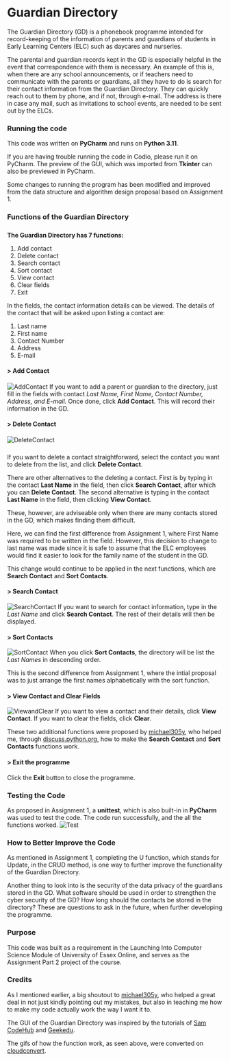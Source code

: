 # Guardian Directory

The Guardian Directory (GD) is a phonebook programme intended for record-keeping of the information of parents and guardians of students in Early Learning Centers (ELC) such as daycares and nurseries.

The parental and guardian records kept in the GD is especially helpful in the event that correspondence with them is necessary. An example of this is, when there are any school announcements, or if teachers need to communicate with the parents or guardians, all they have to do is search for their contact information from the Guardian Directory. They can quickly reach out to them by phone, and if not, through e-mail. The address is there in case any mail, such as invitations to school events, are needed to be sent out by the ELCs.

### Running the code
 This code was written on **PyCharm** and runs on **Python 3.11**. 

If you are having trouble running the code in Codio, please run it on PyCharm. 
The preview of the GUI, which was imported from **Tkinter** can also be previewed in PyCharm.

Some changes to running the program has been modified and improved from the data structure and algorithm design proposal based on Assignment 1. 

### Functions of the Guardian Directory

#####
**The Guardian Directory has 7 functions:**
1) Add contact
2) Delete contact
3) Search contact
4) Sort contact 
5) View contact
6) Clear fields
7) Exit

In the fields, the contact information details can be viewed. The details of the contact that will be asked upon listing a contact are: 
1) Last name
2) First name
3) Contact Number
4) Address
5) E-mail

#### > Add Contact
####
![AddContact](https://raw.githubusercontent.com/patzsantos/GuardianDirectory/main/GD_Screenshots/AddContact.gif)
If you want to add a parent or guardian to the directory, just fill in the fields with contact *Last Name, First Name, Contact Number, Address, and E-mail.* Once done, click **Add Contact**. This will record their information in the GD. 

####
####

#### > Delete Contact
####
![DeleteContact](https://raw.githubusercontent.com/patzsantos/GuardianDirectory/main/GD_Screenshots/DeleteContact.gif)
### 
If you want to delete a contact straightforward, select the contact you want to delete from the list, and click **Delete Contact**. 

There are other alternatives to the deleting a contact. 
First is by typing in the contact **Last Name** in the field, then click **Search Contact**, after which you can **Delete Contact**. 
The second alternative is typing in the contact **Last Name** in the field, then clicking **View Contact**. 

These, however, are adviseable only when there are many contacts stored in the GD, which makes finding them difficult. 

Here, we can find the first difference from Assignment 1, where First Name was required to be written in the field. However, this decision to change to last name was made since it is safe to assume that the ELC employees would find it easier to look for the family name of the student in the GD. 

This change would continue to be applied in the next functions, which are **Search Contact** and **Sort Contacts**.

####
####

#### > Search Contact

![SearchContact](https://raw.githubusercontent.com/patzsantos/GuardianDirectory/main/GD_Screenshots/SearchContact.gif)
If you want to search for contact information, type in the *Last Name* and click **Search Contact**. The rest of their details will then be displayed. 


#### > Sort Contacts

![SortContact](https://raw.githubusercontent.com/patzsantos/GuardianDirectory/main/GD_Screenshots/SortContacts.gif)
When you click **Sort Contacts**, the directory will be list the *Last Names* in descending order. 

This is the second difference from Assignment 1, where the intial proposal was to just arrange the first names alphabetically with the sort function. 


#### > View Contact and Clear Fields

![ViewandClear](https://raw.githubusercontent.com/patzsantos/GuardianDirectory/main/GD_Screenshots/ViewandClear.gif)
If you want to view a contact and their details, click **View Contact**. 
If you want to clear the fields, click **Clear**. 

These two additional functions were proposed by [michael305y](https://github.com/michael305y), who helped me, through [discuss.python.org](discuss.python.org), how to make the **Search Contact** and **Sort Contacts** functions work. 


#### > Exit the programme

Click the **Exit** button to close the programme. 

### Testing the Code
As proposed in Assignment 1, a **unittest**, which is also built-in in **PyCharm** was used to test the code. The code run successfully, and the all the functions worked. 
![Test](https://raw.githubusercontent.com/patzsantos/GuardianDirectory/main/GD_Screenshots/unittest.png) 

### How to Better Improve the Code
As mentioned in Assignment 1, completing the U function, which stands for Update, in the CRUD method, is one way to further improve the functionality of the Guardian Directory. 

Another thing to look into is the security of the data privacy of the guardians stored in the GD. What software should be used in order to strengthen the cyber security of the GD? How long should the contacts be stored in the directory? These are questions to ask in the future, when further developing the programme. 

### Purpose 

This code was built as a requirement in the Launching Into Computer Science Module of University of Essex Online, and serves as the Assignment Part 2 project of the course. 

### Credits

As I mentioned earlier, a big shoutout to [michael305y](https://github.com/michael305y), who helped a great deal in not just kindly pointing out my mistakes, but also in teaching me how to make my code actually work the way I want it to. 

The GUI of the Guardian Directory was inspired by the tutorials of [Sam CodeHub](https://www.youtube.com/watch?v=oBVzKHsA4J8&list=WL&index=1&t=78s) and [Geekedu](https://www.geekedu.org/blogs/python-game-for-kids-tkinter-address-book). 

The gifs of how the function work, as seen above, were converted on [cloudconvert](https://cloudconvert.com/).
